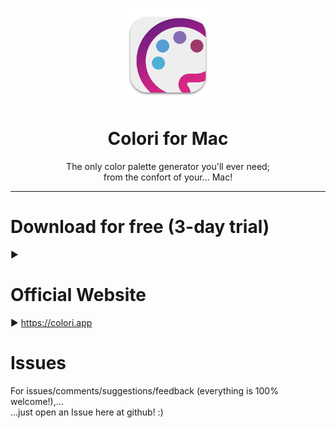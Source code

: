 <p align=center>
  <img height="150px" src="https://github.com/enSili-co/colori/raw/main/images/logo.png"/>
</p>
<h1 align=center>Colori for Mac</h1>
<p align=center>
  The only color palette generator you'll ever need;<br>from the confort of your... Mac!
</p>


---

# Download for free (3-day trial)

▶︎ 

# Official Website

▶︎ https://colori.app

# Issues

For issues/comments/suggestions/feedback (everything is 100% welcome!),...    
...just open an Issue here at github! :)
